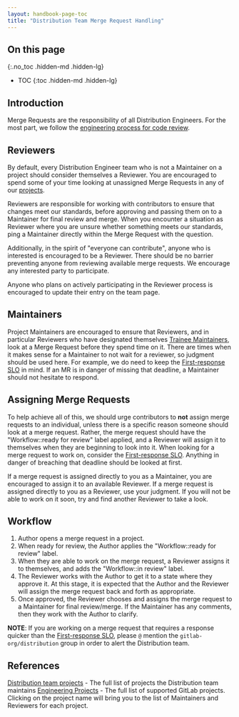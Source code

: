 ```yaml
---
layout: handbook-page-toc
title: "Distribution Team Merge Request Handling"
---
```


## On this page
{:.no_toc .hidden-md .hidden-lg}

- TOC
{:toc .hidden-md .hidden-lg}

## Introduction

Merge Requests are the responsibility of all Distribution Engineers. For the most part, we follow the [engineering process for code review](https://about.gitlab.com/handbook/engineering/workflow/code-review/).

## Reviewers

By default, every Distribution Engineer team who is not a Maintainer on a project should consider themselves a Reviewer. You are encouraged to spend some of your time looking at unassigned Merge Requests in any of our [projects](https://about.gitlab.com/handbook/engineering/development/enablement/distribution/#projects).

Reviewers are responsible for working with contributors to ensure that changes meet our standards, before approving and passing them on to a Maintainer for final review and merge. When you encounter a situation as Reviewer where you are unsure whether something meets our standards, ping a Maintainer directly within the Merge Request with the question.

Additionally, in the spirit of "everyone can contribute", anyone who is interested is encouraged to be a Reviewer. There should be no barrier preventing anyone from reviewing available merge requests. We encourage any interested party to participate.

Anyone who plans on actively participating in the Reviewer process is encouraged to update their entry on the team page.

## Maintainers

Project Maintainers are encouraged to ensure that Reviewers, and in particular Reviewers who have designated themselves [Trainee Maintainers](https://about.gitlab.com/handbook/engineering/workflow/code-review/#trainee-maintainer), look at a Merge Request before they spend time on it. There are times when it makes sense for a Maintainer to not wait for a reviewer, so judgment should be used here. For example, we do need to keep the [First-response SLO](https://about.gitlab.com/handbook/engineering/workflow/code-review/#first-response-slo) in mind. If an MR is in danger of missing that deadline, a Maintainer should not hesitate to respond.

## Assigning Merge Requests

To help achieve all of this, we should urge contributors to **not** assign merge requests to an individual, unless there is a specific reason someone should look at a merge request. Rather, the merge request should have the "Workflow::ready for review" label applied, and a Reviewer will assign it to themselves when they are beginning to look into it. When looking for a merge request to work on, consider the [First-response SLO](https://about.gitlab.com/handbook/engineering/workflow/code-review/#first-response-slo). Anything in danger of breaching that deadline should be looked at first.

If a merge request is assigned directly to you as a Maintainer, you are encouraged to assign it to an available Reviewer. If a merge request is assigned directly to you as a Reviewer, use your judgment. If you will not be able to work on it soon, try and find another Reviewer to take a look.

## Workflow

1. Author opens a merge request in a project.
1. When ready for review, the Author applies the "Workflow::ready for review" label.
1. When they are able to work on the merge request, a Reviewer assigns it to themselves, and adds the "Workflow::in review" label.
1. The Reviewer works with the Author to get it to a state where they approve it. At this stage, it is expected that the Author and the Reviewer will assign the merge request back and forth as appropriate.
1. Once approved, the Reviewer chooses and assigns the merge request to a Maintainer for final review/merge. If the Maintainer has any comments, then they work with the Author to clarify.

**NOTE**: If you are working on a merge request that requires a response quicker than the [First-response SLO](https://about.gitlab.com/handbook/engineering/workflow/code-review/#first-response-slo), please `@` mention the `gitlab-org/distribution` group in order to alert the Distribution team.

## References

[Distribution team projects](https://about.gitlab.com/handbook/engineering/development/enablement/distribution/#projects) - The full list of projects the Distribution team maintains
[Engineering Projects](https://about.gitlab.com/handbook/engineering/projects/) - The full list of supported GitLab projects. Clicking on the project name will bring you to the list of Maintainers and Reviewers for each project.
